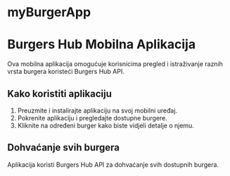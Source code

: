 # myBurgerApp


# Burgers Hub Mobilna Aplikacija

Ova mobilna aplikacija omogućuje korisnicima pregled i istraživanje raznih vrsta burgera koristeći Burgers Hub API.

## Kako koristiti aplikaciju

1. Preuzmite i instalirajte aplikaciju na svoj mobilni uređaj.
2. Pokrenite aplikaciju i pregledajte dostupne burgere.
3. Kliknite na određeni burger kako biste vidjeli detalje o njemu.

## Dohvaćanje svih burgera

Aplikacija koristi Burgers Hub API za dohvaćanje svih dostupnih burgera.

